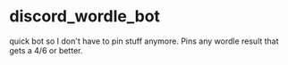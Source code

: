 # discord_wordle_bot
quick bot so I don't have to pin stuff anymore. Pins any wordle result that gets a 4/6 or better. 
